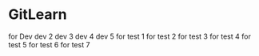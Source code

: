 # GitLearn
for Dev
dev 2
dev 3
dev 4
dev 5
for test 1
for test 2
for test 3
for test 4
for test 5
for test 6
for test 7

